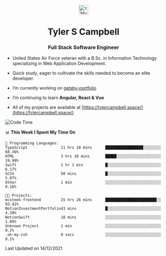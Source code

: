 <p align="center">
<a href="https://www.linkedin.com/in/t36campbell" target="blank"><img align="center" src="https://ik.imagekit.io/t36campbell/Portfolio/linkedin.png.original_m8bbGgPh6.png" alt="t36campbell" height="30" width="30" /></a>
</p>
<h1 align="center">Tyler S Campbell</h1>
<h3 align="center">Full Stack Software Engineer</h3>

* United States Air Force veteran with a B.Sc. in Information Technology specializing in Web Application Development. 

* Quick study, eager to cultivate the skills needed to become an elite developer.

* I’m currently working on [gatsby-portfolio](https://github.com/t36campbell/gatsby-portfolio)

* I’m continuing to learn **Angular, React & Vue**

* All of my projects are available at [https://tylercampbell.space/](https://tylercampbell.space/)

<!--START_SECTION:waka-->
![Code Time](http://img.shields.io/badge/Code%20Time-1%2C275%20hrs%209%20mins-blue)

📊 **This Week I Spent My Time On** 

```text
💬 Programming Languages: 
TypeScript               11 hrs 18 mins      █████████████████░░░░░░░░   68.36% 
HTML                     3 hrs 18 mins       █████░░░░░░░░░░░░░░░░░░░░   19.99% 
Swift                    1 hr 1 min          █░░░░░░░░░░░░░░░░░░░░░░░░   6.17% 
SCSS                     50 mins             █░░░░░░░░░░░░░░░░░░░░░░░░   5.07% 
Other                    1 min               ░░░░░░░░░░░░░░░░░░░░░░░░░   0.16%

🐱‍💻 Projects: 
mcsteen-frontend         15 hrs 26 mins      ███████████████████████░░   93.42% 
NotionInvestmentPortfolio43 mins             █░░░░░░░░░░░░░░░░░░░░░░░░   4.39% 
NotionSwift              18 mins             ░░░░░░░░░░░░░░░░░░░░░░░░░   1.89% 
Unknown Project          1 min               ░░░░░░░░░░░░░░░░░░░░░░░░░   0.2% 
.oh-my-zsh               0 secs              ░░░░░░░░░░░░░░░░░░░░░░░░░   0.1%

```


 Last Updated on 14/12/2021
<!--END_SECTION:waka-->
